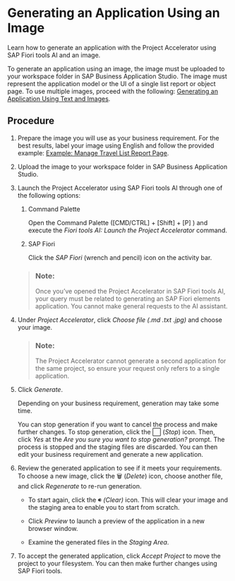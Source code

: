 <!-- loio39193dfef3654ded850d39e7008e77d3 -->

<link rel="stylesheet" type="text/css" href="css/sap-icons.css"/>

# Generating an Application Using an Image

Learn how to generate an application with the Project Accelerator using SAP Fiori tools AI and an image.

To generate an application using an image, the image must be uploaded to your workspace folder in SAP Business Application Studio. The image must represent the application model or the UI of a single list report or object page. To use multiple images, proceed with the following: [Generating an Application Using Text and Images](generating-an-application-using-text-and-images-5dd43dc.md).



<a name="loio39193dfef3654ded850d39e7008e77d3__section_dbw_jbt_51c"/>

## Procedure

1.  Prepare the image you will use as your business requirement. For the best results, label your image using English and follow the provided example: [Example: Manage Travel List Report Page](example-manage-travel-list-report-page-480d33c.md).
2.  Upload the image to your workspace folder in SAP Business Application Studio.

3.  Launch the Project Accelerator using SAP Fiori tools AI through one of the following options:

    1.  Command Palette

        Open the Command Palette \([CMD/CTRL\] + [Shift\] + [P\] \) and execute the *Fiori tools AI: Launch the Project Accelerator* command.

    2.  SAP Fiori

        Click the *SAP Fiori* \(wrench and pencil\) icon on the activity bar.


    > ### Note:  
    > Once you’ve opened the Project Accelerator in SAP Fiori tools AI, your query must be related to generating an SAP Fiori elements application. You cannot make general requests to the AI assistant.

4.  Under *Project Accelerator*, click *Choose file \(.md .txt .jpg\)* and choose your image.

    > ### Note:  
    > The Project Accelerator cannot generate a second application for the same project, so ensure your request only refers to a single application.

5.  Click *Generate*.

    Depending on your business requirement, generation may take some time.

    You can stop generation if you want to cancel the process and make further changes. To stop generation, click the :white_large_square: \(*Stop*\) icon. Then, click *Yes* at the *Are you sure you want to stop generation?* prompt. The process is stopped and the staging files are discarded. You can then edit your business requirement and generate a new application.

6.  Review the generated application to see if it meets your requirements. To choose a new image, click the :wastebasket: \(*Delete*\) icon, choose another file, and click *Regenerate* to re-run generation.
    -   To start again, click the <span class="SAP-icons-TNT-V3"></span> *\(Clear\)* icon. This will clear your image and the staging area to enable you to start from scratch.
    -   Click *Preview* to launch a preview of the application in a new browser window.

    -   Examine the generated files in the *Staging Area*.

7.  To accept the generated application, click *Accept Project* to move the project to your filesystem. You can then make further changes using SAP Fiori tools.


